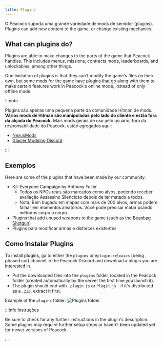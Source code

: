 ```yaml
---
title: Plugins
---
```


O Peacock suporta uma grande variedade de mods de servidor (plugins). Plugins can add new content to the game, or change
existing mechanics.

## What can plugins do?

Plugins are able to make changes to the parts of the game that Peacock handles.
This includes menus, missions, contracts mode, leaderboards, and unlockables, among other things.

One limitation of plugins is that they can't modify the game's files on their own, but some mods for the game have
plugins that go along with them to make certain features work in Peacock's online mode, instead of only offline mode.

:::note

Plugins são apenas uma pequena parte da comunidade Hitman de mods. **Vários mods de Hitman são manipulados pelo lado do cliente e estão fora da alçada do Peacock.** Mais mods gerais de uso pelo usuário, fora da responsabilidade do Peacock, estão agregados aqui:

- [NexusMods](https://www.nexusmods.com/hitman3)
- [Glacier Modding Discord](https://discord.com/invite/6UDtuYhZP6)

:::

## Exemplos

Here are some of the plugins that have been made by our community:

- Kill Everyone Campaign by Anthony Fuller
  - Todos os NPCs reais são marcados como alvos, podendo receber avaliação Assassino Silencioso depois de ter matado a todos.
  - Nota: Bem bugado em mapas com mais de 200 alvos, armas podem falhar em momentos aleatórios. Você pode precisar matar usando métodos corpo a corpo.
- Plugins that add unused weapons to the game (such as the [Beanbag Shotgun](/img/wiki/beanbag_shotgun.png))
- Plugins para modificar armas e disfarces existentes

## Como Instalar Plugins

To install plugins, go to either the `plugins` or `#plugin-releases` (being phased out) channel in the Peacock Discord
and download a plugin you are interested in.

- Put the downloaded files into the `plugins` folder, located in the Peacock folder (created automatically by the server
  the first time you launch it).
- The plugin should end with `.plugin.js` or `Plugin.js` - if it's distributed as a `.zip`, extract it first.

Example of the `plugins` folder: ![Plugins folder](/img/wiki/plugins_folder.png)

:::info Instruções

Be sure to check for any further instructions in the plugin's description. Some plugins may require further setup steps
or haven't been updated yet for newer versions of Peacock.

:::

